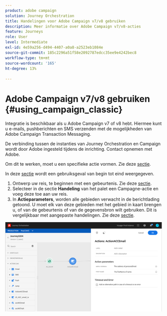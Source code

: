 ```yaml
---
product: adobe campaign
solution: Journey Orchestration
title: Handelingen voor Adobe Campaign v7/v8 gebruiken
description: Meer informatie over Adobe Campaign v7/v8-acties
feature: Journeys
role: User
level: Intermediate
exl-id: 4e59a256-d494-4407-a0a8-a2523eb1084e
source-git-commit: 185c2296a51f58e2092787edcc35ee9e4242bec8
workflow-type: tm+mt
source-wordcount: '165'
ht-degree: 13%

---
```


# Adobe Campaign v7/v8 gebruiken {#using_campaign_classic}

Integratie is beschikbaar als u Adobe Campaign v7 of v8 hebt. Hiermee kunt u e-mails, pushberichten en SMS verzenden met de mogelijkheden van Adobe Campaign Transaction Messaging.

De verbinding tussen de instanties van Journey Orchestration en Campaign wordt door Adobe ingesteld tijdens de inrichting. Contact opnemen met Adobe.

Om dit te werken, moet u een specifieke actie vormen. Zie deze [sectie](../action/acc-action.md).

In deze [sectie](../usecase/campaign-classic-use-case.md) wordt een gebruiksgeval van begin tot eind weergegeven.

1. Ontwerp uw reis, te beginnen met een gebeurtenis. Zie deze [sectie](../building-journeys/journey.md).
1. Selecteer in de sectie **Handeling** van het palet een Campagne-actie en voeg deze toe aan uw reis.
1. In **Actieparameters**, worden alle gebieden verwacht in de berichtlading getoond. U moet elk van deze gebieden met het gebied in kaart brengen u, of van de gebeurtenis of van de gegevensbron wilt gebruiken. Dit is vergelijkbaar met aangepaste handelingen. Zie deze [sectie](../building-journeys/using-custom-actions.md).

![](../assets/accintegration2.png)
